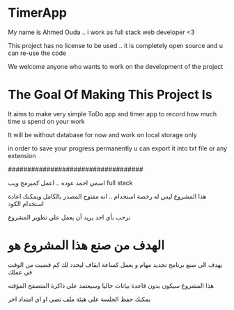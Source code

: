 # TimerApp

My name is Ahmed Ouda .. i work as full stack web developer <3

This project has no license to be used .. it is completely open source and u can re-use the code

We welcome anyone who wants to work on the development of the project


The Goal Of Making This Project Is
==================================

It aims to make very simple ToDo app and timer app to record how much time u spend on your work

It will be without database for now and work on local storage only

in order to save your progress permanently u can export it into txt file or any extension


###################################

اسمي احمد عوده .. اعمل كمبرمج ويب full stack

هذا المشروع ليس له رخصة استخدام .. انه مفتوح المصدر بالكامل ويمكنك اعادة استخدام الكود

نرحب بأي احد يريد أن يعمل علي تطوير المشروع


الهدف من صنع هذا المشروع هو
=============================

يهدف الي صنع برنامج تحديد مهام و يعمل كساعة ايقاف ليحدد لك كم قضيت من الوقت في عملك

هذا المشروع سيكون بدون قاعدة بيانات حاليا وسيعتمد علي ذاكرة المتصفح المؤقته

يمكنك حفظ الجلسة علي هيئة ملف نصي او اي امتداد اخر
